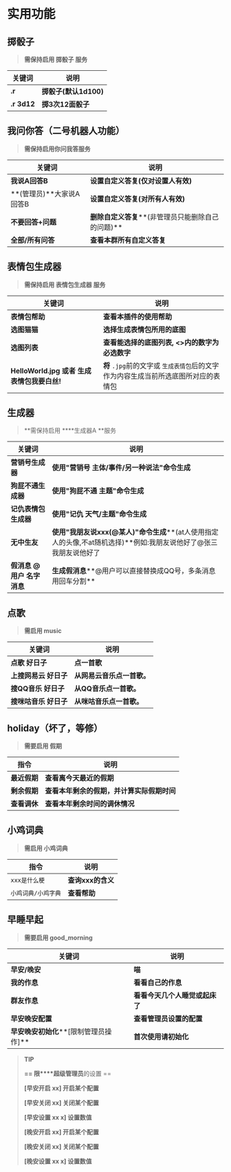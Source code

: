 # 实用功能

## 掷骰子

> **需保持启用 掷骰子 服务**

| **关键词**  | **说明**              |
| ----------------- | --------------------------- |
| **.r**      | **掷骰子(默认1d100)** |
| **.r 3d12** | **掷3次12面骰子**     |

## 我问你答（二号机器人功能）

> **需保持启用你问我答服务**

| **关键词**         | **说明**                                           |
| ------------------------ | -------------------------------------------------------- |
| **我说A回答B**     | **设置自定义答复(仅对设置人有效)**                 |
| **(管理员)**大家说A回答B | **设置自定义答复(对所有人有效)**                   |
| **不要回答+问题**  | **删除自定义答复****(非管理员只能删除自己的问题)** |
| **全部/所有问答**  | **查看本群所有自定义答复**                         |

## 表情包生成器

> **需保持启用 表情包生成器 服务**

| **关键词**                                  | **说明**                                                                               |
| ------------------------------------------------- | -------------------------------------------------------------------------------------------- |
| **表情包帮助**                              | **查看本插件的使用帮助**                                                               |
| **选图猫猫**                                | **选择生成表情包所用的底图**                                                           |
| **选图列表**                                | **查看能选择的底图列表, <>内的数字为必选数字**                                         |
| **HelloWorld.jpg 或者 生成表情包我要白丝!** | **将** `.jpg`前的文字或 `生成表情包`后的文字作为内容生成当前所选底图所对应的表情包 |

## 生成器

> **需保持启用 ****生成器A **服务

| **关键词**                 | **说明**                                                                                                           |
| -------------------------------- | ------------------------------------------------------------------------------------------------------------------------ |
| **营销号生成器**           | **使用"营销号 主体/事件/另一种说法"命令生成**                                                                      |
| **狗屁不通生成器**         | **使用"狗屁不通 主题"命令生成**                                                                                    |
| **记仇表情包生成器**       | **使用"记仇 天气/主题"命令生成**                                                                                   |
| **无中生友**               | **使用"我朋友说xxx(@某人)"命令生成****(at人使用指定人的头像,不at随机选择)**例如:我朋友说他好了@张三 我朋友说他好了 |
| **假消息 @用户 名字 消息** | **生成假消息****@用户可以直接替换成QQ号，多条消息用回车分割**                                                      |

## 点歌

> **需启用 music**

| **关键词**            | **说明**                   |
| --------------------------- | -------------------------------- |
| **点歌 好日子**       | **点一首歌**               |
| **上搜网易云 好日子** | **从网易云音乐点一首歌。** |
| **搜QQ音乐 好日子**   | **从QQ音乐点一首歌。**     |
| **搜咪咕音乐 好日子** | **从咪咕音乐点一首歌。**   |

## holiday（坏了，等修）

> **需要启用 假期**

| **指令**     | **说明**                                   |
| ------------------ | ------------------------------------------------ |
| **最近假期** | **查看离今天最近的假期**                   |
| **剩余假期** | **查看本年剩余的假期，并计算实际假期时间** |
| **查看调休** | **查看本年剩余时间的调休情况**             |

## 小鸡词典

> **需启用 小鸡词典**

| **指令**        | **说明**          |
| --------------------- | ----------------------- |
| `xxx是什么梗`       | **查询xxx的含义** |
| `小鸡词典/小鸡字典` | **查看帮助**      |

## 早睡早起

> **需要启用 good_morning**

| **关键词**                             | **说明**                       |
| -------------------------------------------- | ------------------------------------ |
| **早安/晚安**                          | **喵**                         |
| **我的作息**                           | **看看自己的作息**             |
| **群友作息**                           | **看看今天几个人睡觉或起床了** |
| **早安晚安配置**                       | **查看管理员设置的配置**       |
| **早安晚安初始化****[限制管理员操作]** | **首次使用请初始化**           |

> **TIP**
>
> **== 限****超级管理员**的设置 ==
>
> **[早安开启 xx] 开启某个配置**
>
> **[早安关闭 xx] 关闭某个配置**
>
> **[早安设置 xx x] 设置数值**
>
> **[晚安开启 xx] 开启某个配置**
>
> **[晚安关闭 xx] 关闭某个配置**
>
> **[晚安设置 xx x] 设置数值**
